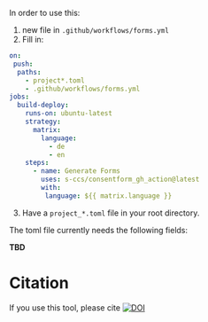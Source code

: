 In order to use this:

1. new file in `.github/workflows/forms.yml`
2. Fill in:

```yml
on:
 push:
  paths:
    - project*.toml
    - .github/workflows/forms.yml
jobs:
  build-deploy:
    runs-on: ubuntu-latest
    strategy:
      matrix:
        language: 
          - de
          - en
    steps:
      - name: Generate Forms
        uses: s-ccs/consentform_gh_action@latest
        with:
         language: ${{ matrix.language }}
```
3. Have a `project_*.toml` file in your root directory.

The toml file currently needs the following fields:


**TBD**

# Citation
If you use this tool, please cite [![DOI](https://zenodo.org/badge/796770945.svg)](https://doi.org/10.5281/zenodo.14906238)

